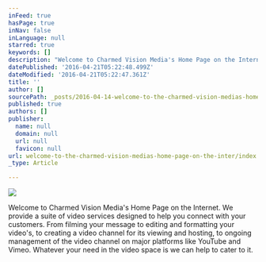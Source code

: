 ```yaml
---
inFeed: true
hasPage: true
inNav: false
inLanguage: null
starred: true
keywords: []
description: "Welcome to Charmed Vision Media's Home Page on the Internet. We provide a suite of video services designed to help you connect with your customers. From filming your message to editing and formatting your video's, to creating a video channel for its viewing and hosting, to ongoing management of the video channel on major platforms like YouTube and Vimeo. Whatever your need in the video space is we can help to cater to it."
datePublished: '2016-04-21T05:22:48.499Z'
dateModified: '2016-04-21T05:22:47.361Z'
title: ''
author: []
sourcePath: _posts/2016-04-14-welcome-to-the-charmed-vision-medias-home-page-on-the-inter.md
published: true
authors: []
publisher:
  name: null
  domain: null
  url: null
  favicon: null
url: welcome-to-the-charmed-vision-medias-home-page-on-the-inter/index.html
_type: Article

---
```

![](https://the-grid-user-content.s3-us-west-2.amazonaws.com/88969cc3-958a-401e-8616-946ff8daae7e.jpg)

Welcome to Charmed Vision Media's Home Page on the Internet. We provide a suite of video services designed to help you connect with your customers. From filming your message to editing and formatting your video's, to creating a video channel for its viewing and hosting, to ongoing management of the video channel on major platforms like YouTube and Vimeo. Whatever your need in the video space is we can help to cater to it.